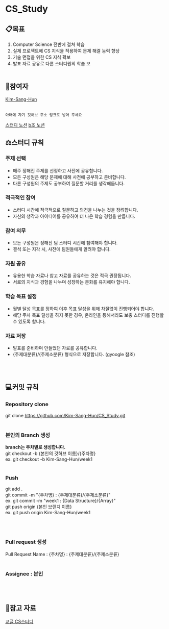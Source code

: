 # CS_Study

## 📋목표
1. Computer Science 전반에 걸쳐 학습
2. 실제 프로젝트에 CS 지식을 적용하여 문제 해결 능력 향상
3. 기술 면접을 위한 CS 지식 확보
4. 발표 자료 공유로 다른 스터디원의 학습 보
<br/><br/>
## 👶참여자   
[Kim-Sang-Hun](https://github.com/Kim-Sang-Hun) <br/><br/>
```
아래에 자기 깃허브 주소 링크로 넣어 주세요
```
[스터디 노션](https://reminiscent-play-031.notion.site/14-cf59caf3520e4ed3b570e66cd3e5d05c)
[b조 노션](https://south-license-edf.notion.site/CS-80c64fb3e18742988dc03be53da859a9)

## ⚖️스터디 규칙

### 주제 선택
- 매주 정해진 주제를 선정하고 사전에 공유합니다.
- 모든 구성원은 해당 문제에 대해 사전에 공부하고 준비합니다.
- 다른 구성원의 주제도 공부하여 질문할 거리를 생각해둡니다.
### 적극적인 참여
- 스터디 시간에 적극적으로 질문하고 의견을 나누는 것을 장려합니다.
- 자신의 생각과 아이디어를 공유하여 더 나은 학습 경험을 만듭니다.
### 참여 의무
- 모든 구성원은 정해진 팀 스터디 시간에 참여해야 합니다.
- 결석 또는 지각 시, 사전에 팀원들에게 알려야 합니다.
### 자원 공유
- 유용한 학습 자료나 참고 자료를 공유하는 것은 적극 권장됩니다.
- 서로의 지식과 경험을 나누며 성장하는 문화를 유지해야 합니다.
### 학습 목표 설정
- 월별 달성 목표를 정하여 이후 목표 달성을 위해 차질없이 진행되어야 합니다.
- 해당 주차 목표 달성을 하지 못한 경우, 온라인을 통해서라도 보충 스터디를 진행할 수 있도록 합니다.
### 자료 저장
- 발표를 준비하며 만들었던 자료를 공유합니다.
- {주제대분류}/{주제소분류} 형식으로 저장합니다. (gyoogle 참조)

<br/><br/>
## 💻커밋 규칙   

### Repository clone   

git clone https://github.com/Kim-Sang-Hun/CS_Study.git
<br/><br/>
### 본인의 Branch 생성   

**branch는 주차별로 생성합니다.**   
git checkout -b {본인의 깃허브 이름}/{주차명}   
ex. git checkout -b Kim-Sang-Hun/week1
<br/><br/>
### Push   

git add . <br/>
git commit -m "{주차명} : {주제대분류}/{주제소분류}" <br/>
ex. git commit -m "week1 : {Data Structure}/{Array}" <br/>
git push origin {본인 브랜치 이름} <br/>
ex. git push origin Kim-Sang-Hun/week1

<br/><br/>
### Pull request 생성   

Pull Request Name : {주차명} : {주제대분류}/{주제소분류}
<br/><br/>
### Assignee : 본인   
<br/><br/>
## 💾참고 자료

[교글 CS스터디](https://github.com/gyoogle/tech-interview-for-developer)

<br/><br/>
